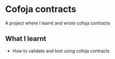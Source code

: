 # Cofoja contracts

A project where I learnt and wrote cofoja contracts

## What I learnt

- How to validate and test using cofoja contracts
